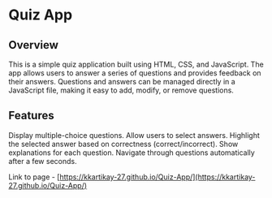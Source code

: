 # Quiz App
## Overview
This is a simple quiz application built using HTML, CSS, and JavaScript. The app allows users to answer a series of questions and provides feedback on their answers. Questions and answers can be managed directly in a JavaScript file, making it easy to add, modify, or remove questions.

## Features
Display multiple-choice questions.
Allow users to select answers.
Highlight the selected answer based on correctness (correct/incorrect).
Show explanations for each question.
Navigate through questions automatically after a few seconds.

Link to page - [https://kkartikay-27.github.io/Quiz-App/](https://kkartikay-27.github.io/Quiz-App/)
